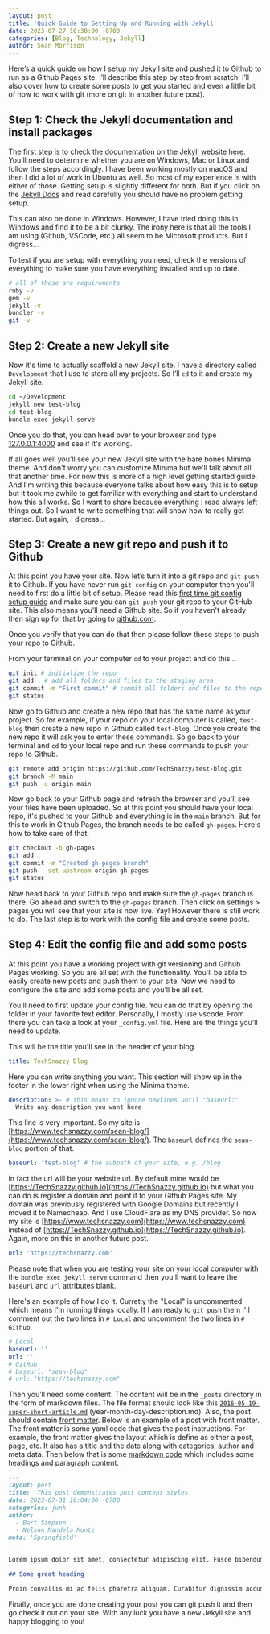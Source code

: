 ```yaml
---
layout: post
title: 'Quick Guide to Getting Up and Running with Jekyll'
date: 2023-07-27 10:30:00 -0700
categories: [Blog, Technology, Jekyll]
author: Sean Morrison
---
```


Here’s a quick guide on how I setup my Jekyll site and pushed it to Github to run as a Github Pages site. I’ll describe this step by step from scratch. I’ll also cover how to create some posts to get you started and even a little bit of how to work with git (more on git in another future post).

## Step 1: Check the Jekyll documentation and install packages

The first step is to check the documentation on the [Jekyll website here](https://jekyllrb.com/). You’ll need to determine whether you are on Windows, Mac or Linux and follow the steps accordingly. I have been working mostly on macOS and then I did a lot of work in Ubuntu as well. So most of my experience is with either of those. Getting setup is slightly different for both. But if you click on the [Jekyll Docs](https://jekyllrb.com/docs/) and read carefully you should have no problem getting setup.

This can also be done in Windows. However, I have tried doing this in Windows and find it to be a bit clunky. The irony here is that all the tools I am using (Github, VSCode, etc.) all seem to be Microsoft products. But I digress...

To test if you are setup with everything you need, check the versions of everything to make sure you have everything installed and up to date.

```bash
# all of these are requirements
ruby -v
gem -v
jekyll -v
bundler -v
git -v
```

## Step 2: Create a new Jekyll site

Now it's time to actually scaffold a new Jekyll site. I have a directory called `Development` that I use to store all my projects. So I’ll `cd` to it and create my Jekyll site.

```bash
cd ~/Development
jekyll new test-blog
cd test-blog
bundle exec jekyll serve
```

Once you do that, you can head over to your browser and type [127.0.0.1:4000](https://127.0.0.1:4000) and see if it's working.

If all goes well you'll see your new Jekyll site with the bare bones Minima theme. And don't worry you can customize Minima but we'll talk about all that another time. For now this is more of a high level getting started guide. And I'm writing this because everyone talks about how easy this is to setup but it took me awhile to get familiar with everything and start to understand how this all works. So I want to share because everything I read always left things out. So I want to write something that will show how to really get started. But again, I digress...

## Step 3: Create a new git repo and push it to Github

At this point you have your site. Now let’s turn it into a git repo and `git push` it to Github. If you have never run `git config` on your computer then you'll need to first do a little bit of setup. Please read this [first time git config setup guide](https://git-scm.com/book/en/v2/Getting-Started-First-Time-Git-Setup) and make sure you can `git push` your git repo to your GitHub site. This also means you'll need a Github site. So if you haven't already then sign up for that by going to [github.com](https://www.github.com).

Once you verify that you can do that then please follow these steps to push your repo to Github.

From your terminal on your computer `cd` to your project and do this...

```bash
git init # initialize the repo
git add . # add all folders and files to the staging area
git commit -m "First commit" # commit all folders and files to the repo
git status
```

Now go to Github and create a new repo that has the same name as your project. So for example, if your repo on your local computer is called, `test-blog` then create a new repo in Github called `test-blog`. Once you create the new repo it will ask you to enter these commands. So go back to your terminal and `cd` to your local repo and run these commands to push your repo to Github.

```bash
git remote add origin https://github.com/TechSnazzy/test-blog.git
git branch -M main
git push -u origin main
```

Now go back to your Github page and refresh the browser and you'll see your files have been uploaded. So at this point you should have your local repo, it's pushed to your Github and everything is in the `main` branch. But for this to work in Github Pages, the branch needs to be called `gh-pages`. Here's how to take care of that.

```bash
git checkout -b gh-pages
git add .
git commit -m "Created gh-pages branch"
git push --set-upstream origin gh-pages
git status
```

Now head back to your Github repo and make sure the `gh-pages` branch is there. Go ahead and switch to the `gh-pages` branch. Then click on settings > pages you will see that your site is now live. Yay! However there is still work to do. The last step is to work with the config file and create some posts.

## Step 4: Edit the config file and add some posts

At this point you have a working project with git versioning and Github Pages working. So you are all set with the functionality. You'll be able to easily create new posts and push them to your site. Now we need to configure the site and add some posts and you’ll be all set.

You’ll need to first update your config file. You can do that by opening the folder in your favorite text editor. Personally, I mostly use vscode. From there you can take a look at your `_config.yml` file. Here are the things you'll need to update.

This will be the title you'll see in the header of your blog.

```yaml
title: TechSnazzy Blog
```

Here you can write anything you want. This section will show up in the footer in the lower right when using the Minima theme.

```yaml
description: >- # this means to ignore newlines until "baseurl:"
  Write any description you want here
```

This line is very important. So my site is [https://www.techsnazzy.com/sean-blog/](https://www.techsnazzy.com/sean-blog/). The `baseurl` defines the `sean-blog` portion of that.

```yaml
baseurl: 'test-blog' # the subpath of your site, e.g. /blog
```

In fact the url will be your website url. By default mine would be [https://TechSnazzy.github.io](https://TechSnazzy.github.io) but what you can do is register a domain and point it to your Github Pages site. My domain was previously registered with Google Domains but recently I moved it to Namecheap. And I use CloudFlare as my DNS provider. So now my site is [https://www.techsnazzy.com](https://www.techsnazzy.com) instead of [https://TechSnazzy.github.io](https://TechSnazzy.github.io). Again, more on this in another future post.

```yaml
url: 'https://techsnazzy.com'
```

Please note that when you are testing your site on your local computer with the `bundle exec jekyll serve` command then you'll want to leave the `baseurl` and `url` attributes blank.

Here's an example of how I do it. Curretly the "Local" is uncommented which means I'm running things locally. If I am ready to `git push` them I'll comment out the two lines in `# Local` and uncomment the two lines in `# Github`.

```yaml
# Local
baseurl: ''
url: ''
# GitHub
# baseurl: "sean-blog"
# url: "https://techsnazzy.com"
```

Then you’ll need some content. The content will be in the `_posts` directory in the form of markdown files. The file format should look like this [`2016-05-19-super-short-article.md`](http://2016-05-19-super-short-article.md/) (year-month-day-description.md). Also, the post should contain [front matter](https://jekyllrb.com/docs/front-matter/). Below is an example of a post with front matter. The front matter is some yaml code that gives the post instructions. For example, the front matter gives the layout which is define as either a post, page, etc. It also has a title and the date along with categories, author and meta data. Then below that is some [markdown code](https://www.markdownguide.org/getting-started/) which includes some headings and paragraph content.

```markdown
---
layout: post
title: 'This post demonstrates post content styles'
date: 2023-07-31 10:04:00 -0700
categories: junk
author:
  - Bart Simpson
  - Nelson Mandela Muntz
meta: 'Springfield'
---

Lorem ipsum dolor sit amet, consectetur adipiscing elit. Fusce bibendum neque eget nunc mattis eu sollicitudin enim tincidunt. Vestibulum lacus tortor, ultricies id dignissim ac, bibendum in velit.

## Some great heading

Proin convallis mi ac felis pharetra aliquam. Curabitur dignissim accumsan rutrum. In arcu magna, aliquet vel pretium et, molestie et arcu.
```

Finally, once you are done creating your post you can git push it and then go check it out on your site. With any luck you have a new Jekyll site and happy blogging to you!
